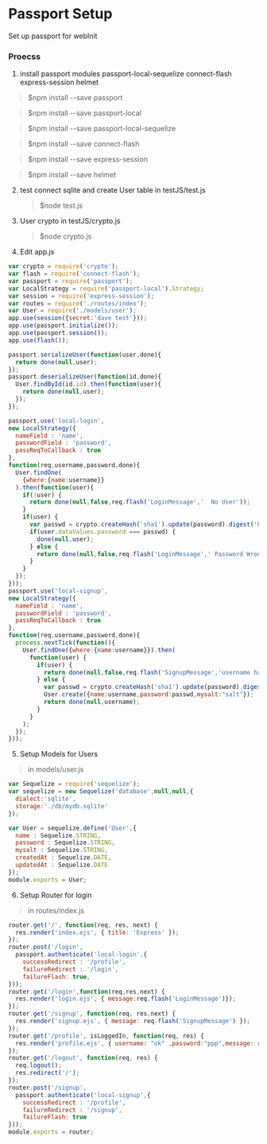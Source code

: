 # Passport Setup
Set up passport for webInit

### Proecss 
1. install passport modules passport-local-sequelize connect-flash express-session helmet
>$npm install --save passport

>$npm install --save passport-local

>$npm install --save passport-local-sequelize

>$npm install --save connect-flash

>$npm install --save express-session

>$npm install --save helmet

2. test connect sqlite and create User table
	in testJS/test.js
	
	>$node test.js

3. User crypto
	in testJS/crypto.js
	
	>$node crypto.js

4. Edit app.js
```javascript
var crypto = require('crypto');
var flash = require('connect-flash');
var passport = require('passport');
var LocalStrategy = require('passport-local').Strategy;
var session = require('express-session');
var routes = require('./routes/index');
var User = require('./models/user');
app.use(session({secret:'dave test'}));
app.use(passport.initialize());
app.use(passport.session());
app.use(flash());

passport.serializeUser(function(user,done){
  return done(null,user);
});
passport.deserializeUser(function(id,done){
  User.findById(id.id).then(function(user){
    return done(null,user);
  });
});

passport.use('local-login',
new LocalStrategy({
  nameField : 'name',
  passwordField : 'password',
  passReqToCallback : true
},
function(req,username,password,done){
  User.findOne(
    {where:{name:username}}
  ).then(function(user){
    if(!user) {
      return done(null,false,req.flash('LoginMessage','  No User'));
    }
    if(user) {
      var passwd = crypto.createHash('sha1').update(password).digest('hex');
      if(user.dataValues.password === passwd) {
        done(null,user);
      } else {
        return done(null,false,req.flash('LoginMessage',' Password Wrong'));
      }
    }
  });
}));
passport.use('local-signup',
new LocalStrategy({
  nameField : 'name',
  passwordField : 'password',
  passReqToCallback : true
},
function(req,username,password,done){
  process.nextTick(function(){
    User.findOne({where:{name:username}}).then(
      function(user) {
        if(user) {
          return done(null,false,req.flash('SignupMessage','username has existed'));
        } else {
          var passwd = crypto.createHash('sha1').update(password).digest('hex');
          User.create({name:username,password:passwd,mysalt:"salt"});
          return done(null,username);
        }
      }
    );
  });
}));
```

5. Setup Models for Users
>in models/user.js
```javascript
var Sequelize = require('sequelize');
var sequelize = new Sequelize('database',null,null,{
  dialect:'sqlite',
  storage:'./db/mydb.sqlite'
});

var User = sequelize.define('User',{
  name : Sequelize.STRING,
  password : Sequelize.STRING,
  mysalt : Sequelize.STRING,
  createdAt : Sequelize.DATE,
  updatedAt : Sequelize.DATE
});
module.exports = User;
```

6. Setup Router for login
>in routes/index.js
```javascript
router.get('/', function(req, res, next) {
  res.render('index.ejs', { title: 'Express' });
});
router.post('/login',
  passport.authenticate('local-login',{
    successRedirect : '/profile',
    failureRedirect : '/login',
    failureFlash: true,
}));
router.get('/login',function(req,res,next) {
  res.render('login.ejs', { message:req.flash('LoginMessage')});
});
router.get('/signup', function(req, res,next) {
  res.render('signup.ejs', { message: req.flash('SignupMessage') });
});
router.get('/profile', isLoggedIn, function(req, res) {
  res.render('profile.ejs', { username: "ok" ,password:"ppp",message: req.user.name });
});
router.get('/logout', function(req, res) {
  req.logout();
  res.redirect('/');
});
router.post('/signup',
  passport.authenticate('local-signup',{
    successRedirect : '/profile',
    failureRedirect : '/signup',
    failureFlash: true
}));
module.exports = router;
```
